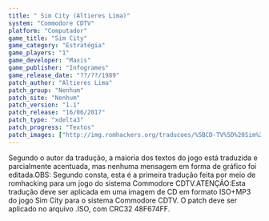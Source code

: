 ```yaml
---
title: " Sim City (Altieres Lima)"
system: "Commodore CDTV"
platform: "Computador"
game_title: "Sim City"
game_category: "Estratégia"
game_players: "1"
game_developer: "Maxis"
game_publisher: "Infogrames"
game_release_date: "??/??/1989"
patch_author: "Altieres Lima"
patch_group: "Nenhum"
patch_site: "Nenhum"
patch_version: "1.1"
patch_release: "16/06/2017"
patch_type: "xdelta3"
patch_progress: "Textos"
patch_images: ["http://img.romhackers.org/traducoes/%5BCD-TV%5D%20Sim%20City%20-%20Altieres%20Lima%20-%201.png","http://img.romhackers.org/traducoes/%5BCD-TV%5D%20Sim%20City%20-%20Altieres%20Lima%20-%202.png","http://img.romhackers.org/traducoes/%5BCD-TV%5D%20Sim%20City%20-%20Altieres%20Lima%20-%203.png"]
---
```

Segundo o autor da tradução, a maioria dos textos do jogo está traduzida e parcialmente acentuada, mas nenhuma mensagem em forma de gráfico foi editada.OBS: Segundo consta, esta é a primeira tradução feita por meio de romhacking para um jogo do sistema Commodore CDTV.ATENÇÃO:Esta tradução deve ser aplicada em uma imagem de CD em formato ISO+MP3 do jogo Sim City para o sistema Commodore CDTV. O patch deve ser aplicado no arquivo .ISO, com CRC32 48F674FF.